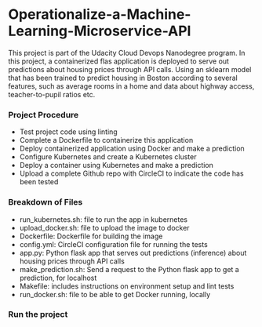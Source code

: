 # Operationalize-a-Machine-Learning-Microservice-API 
This project is part of the Udacity Cloud Devops Nanodegree program.
In this project, a containerized flas application is deployed to serve out predictions about housing prices through API calls. Using an sklearn model that has been trained to predict housing in Boston according to several features, such as average rooms in a home and data about highway access, teacher-to-pupil ratios etc.

### Project Procedure
* Test project code using linting
* Complete a Dockerfile to containerize this application
* Deploy containerized application using Docker and make a prediction
* Configure Kubernetes and create a Kubernetes cluster
* Deploy a container using Kubernetes and make a prediction
* Upload a complete Github repo with CircleCI to indicate the code has been tested


### Breakdown of Files
- run_kubernetes.sh: file to run the app in kubernetes
- upload_docker.sh: file to upload the image to docker
- Dockerfile: Dockerfile for building the image
- config.yml: CircleCI configuration file for running the tests
- app.py: Python flask app that serves out predictions (inference) about housing prices through API calls
- make_prediction.sh: Send a request to the Python flask app to get a prediction, for localhost
- Makefile: includes instructions on environment setup and lint tests
- run_docker.sh: file to be able to get Docker running, locally


### Run the project